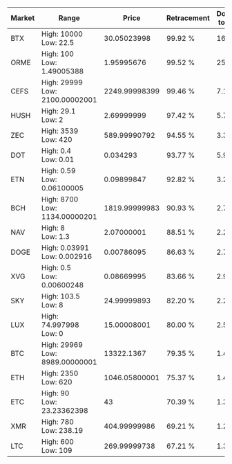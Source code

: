 | Market | Range | Price| Retracement | Doubles to 50% |
| --- | --- | --- | --- | --- |
| BTX | High: 10000<br />Low: 22.5 | 30.05023998 | 99.92 % | 166.76 |
| ORME | High: 100<br />Low: 1.49005388 | 1.95995676 | 99.52 % | 25.89 |
| CEFS | High: 29999<br />Low: 2100.00002001 | 2249.99998399 | 99.46 % | 7.13 |
| HUSH | High: 29.1<br />Low: 2 | 2.69999999 | 97.42 % | 5.76 |
| ZEC | High: 3539<br />Low: 420 | 589.99990792 | 94.55 % | 3.36 |
| DOT | High: 0.4<br />Low: 0.01 | 0.034293 | 93.77 % | 5.98 |
| ETN | High: 0.59<br />Low: 0.06100005 | 0.09899847 | 92.82 % | 3.29 |
| BCH | High: 8700<br />Low: 1134.00000201 | 1819.99999983 | 90.93 % | 2.70 |
| NAV | High: 8<br />Low: 1.3 | 2.07000001 | 88.51 % | 2.25 |
| DOGE | High: 0.03991<br />Low: 0.002916 | 0.00786095 | 86.63 % | 2.72 |
| XVG | High: 0.5<br />Low: 0.00600248 | 0.08669995 | 83.66 % | 2.92 |
| SKY | High: 103.5<br />Low: 8 | 24.99999893 | 82.20 % | 2.23 |
| LUX | High: 74.997998<br />Low: 0 | 15.00008001 | 80.00 % | 2.50 |
| BTC | High: 29969<br />Low: 8989.00000001 | 13322.1367 | 79.35 % | 1.46 |
| ETH | High: 2350<br />Low: 620 | 1046.05800001 | 75.37 % | 1.42 |
| ETC | High: 90<br />Low: 23.23362398 | 43 | 70.39 % | 1.32 |
| XMR | High: 780<br />Low: 238.19 | 404.99999986 | 69.21 % | 1.26 |
| LTC | High: 600<br />Low: 109 | 269.99999738 | 67.21 % | 1.31 |
